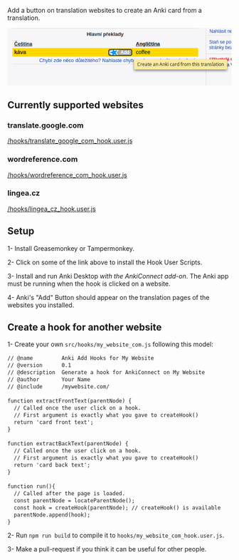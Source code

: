 Add a button on translation websites to create an Anki card from a translation.

![Screenshot](/doc/images/screenshot.png)

## Currently supported websites

### translate.google.com

  [/hooks/translate_google_com_hook.user.js](https://github.com/OoDeLally/tampermonkey-anki-add-hooks/raw/master/hooks/translate_google_com_hook.user.js)

### wordreference.com

  [/hooks/wordreference_com_hook.user.js](https://github.com/OoDeLally/tampermonkey-anki-add-hooks/raw/master/hooks/wordreference_com_hook.user.js)

### lingea.cz

  [/hooks/lingea_cz_hook.user.js](https://github.com/OoDeLally/tampermonkey-anki-add-hooks/raw/master/hooks/lingea_cz_hook.user.js)


## Setup


1- Install Greasemonkey or Tampermonkey.

2- Click on some of the link above to install the Hook User Scripts.

3- Install and run Anki Desktop *with the AnkiConnect add-on*. The Anki app must be running when the hook is clicked on a website.

4- Anki's "Add" Button should appear on the translation pages of the websites you installed.



## Create a hook for another website

1- Create your own `src/hooks/my_website_com.js` following this model:
```
// @name         Anki Add Hooks for My Website
// @version      0.1
// @description  Generate a hook for AnkiConnect on My Website
// @author       Your Name
// @include      /mywebsite.com/

function extractFrontText(parentNode) {
  // Called once the user click on a hook.
  // First argument is exactly what you gave to createHook()
  return 'card front text';
}

function extractBackText(parentNode) {
  // Called once the user click on a hook.
  // First argument is exactly what you gave to createHook()
  return 'card back text';
}

function run(){
  // Called after the page is loaded.
  const parentNode = locateParentNode();
  const hook = createHook(parentNode); // createHook() is available
  parentNode.append(hook);
}
```



2- Run `npm run build` to compile it to `hooks/my_website_com_hook.user.js`.

3- Make a pull-request if you think it can be useful for other people.
